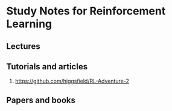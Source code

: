 # Study Notes for Reinforcement Learning

## Lectures


## Tutorials and articles
1. https://github.com/higgsfield/RL-Adventure-2

## Papers and books

